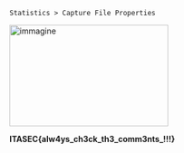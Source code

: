 `Statistics > Capture File Properties`

<img width="280" height="179" alt="immagine" src="https://github.com/user-attachments/assets/b2c55735-05f3-4168-a30d-1b06f2723694" />

**ITASEC{alw4ys_ch3ck_th3_comm3nts_!!!}**
